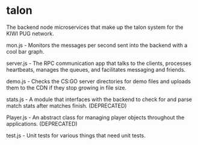 # talon
The backend node microservices that make up the talon system for the KIWI PUG network.

mon.js    - Monitors the messages per second sent into the backend with a cool bar graph.

server.js - The RPC communication app that talks to the clients, processes heartbeats, manages the queues, and
facilitates messaging and friends. 

demo.js   - Checks the CS:GO server directories for demo files and uploads them to the CDN if they stop growing in file size.

stats.js  - A module that interfaces with the backend to check for and parse match stats after matches finish. (DEPRECATED)

Player.js - An abstract class for managing player objects throughout the applications. (DEPRECATED)

test.js   - Unit tests for various things that need unit tests.
